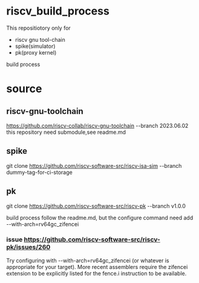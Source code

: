 # riscv_build_process
This repositiotory only for 
- riscv gnu tool-chain
- spike(simulator)
- pk(proxy kernel) 

build process

# source
## riscv-gnu-toolchain
https://github.com/riscv-collab/riscv-gnu-toolchain --branch 2023.06.02
this repository need submodule,see readme.md

## spike
git clone https://github.com/riscv-software-src/riscv-isa-sim --branch dummy-tag-for-ci-storage

## pk
git clone https://github.com/riscv-software-src/riscv-pk --branch v1.0.0

build process follow the readme.md, but the configure command need add --with-arch=rv64gc_zifencei


### issue https://github.com/riscv-software-src/riscv-pk/issues/260
Try configuring with --with-arch=rv64gc_zifencei (or whatever is appropriate for your target). More recent assemblers require the zifencei extension to be explicitly listed for the fence.i instruction to be available.
